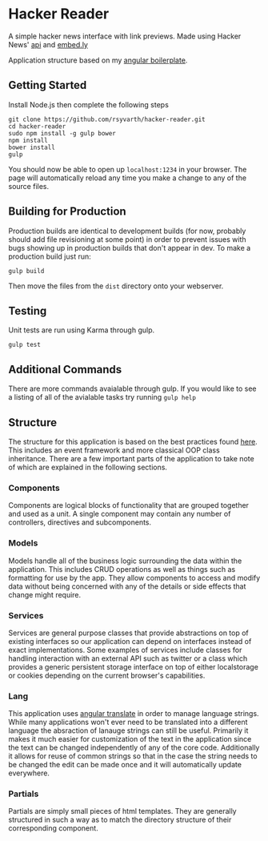 # Hacker Reader
A simple hacker news interface with link previews. Made using Hacker News' [api](https://github.com/HackerNews/API) and [embed.ly](http://embed.ly/)

Application structure based on my [angular boilerplate](https://github.com/rsyvarth/angular-boilerplate).

## Getting Started
Install Node.js then complete the following steps
```
git clone https://github.com/rsyvarth/hacker-reader.git
cd hacker-reader
sudo npm install -g gulp bower
npm install
bower install
gulp
```
You should now be able to open up `localhost:1234` in your browser. The page 
will automatically reload any time you make a change to any of the source files.

## Building for Production
Production builds are identical to development builds (for now, probably should 
add file revisioning at some point) in order to prevent issues with bugs showing
up in production builds that don't appear in dev. To make a production build just
run:
```
gulp build
```
Then move the files from the `dist` directory onto your webserver.

## Testing
Unit tests are run using Karma through gulp.
```
gulp test
```

## Additional Commands
There are more commands avaialable through gulp. If you would like to see a listing
of all of the avialable tasks try running `gulp help`

## Structure
The structure for this application is based on the best practices found [here](https://github.com/trochette/Angular-Design-Patterns-Best-Practices).
This includes an event framework and more classical OOP class inheritance. There are a 
few important parts of the application to take note of which are explained in the following
sections.

### Components
Components are logical blocks of functionality that are grouped together and used as a unit.
A single component may contain any number of controllers, directives and subcomponents. 

### Models
Models handle all of the business logic surrounding the data within the application.
This includes CRUD operations as well as things such as formatting for use by the app.
They allow components to access and modify data without being concerned with any of 
the details or side effects that change might require.

### Services
Services are general purpose classes that provide abstractions on top of existing interfaces
so our application can depend on interfaces instead of exact implementations. Some examples 
of services include classes for handling interaction with an external API such as twitter
or a class which provides a generic persistent storage interface on top of either localstorage
or cookies depending on the current browser's capabilities.

### Lang
This application uses [angular translate](http://angular-translate.github.io/) in order to
manage language strings. While many applications won't ever need to be translated into a 
different language the absraction of lanauge strings can still be useful. Primarily it 
makes it much easier for customization of the text in the application since the text
can be changed independently of any of the core code. Additionally it allows for reuse
of common strings so that in the case the string needs to be changed the edit can be made 
once and it will automatically update everywhere.

### Partials
Partials are simply small pieces of html templates. They are generally structured in such
a way as to match the directory structure of their corresponding component.